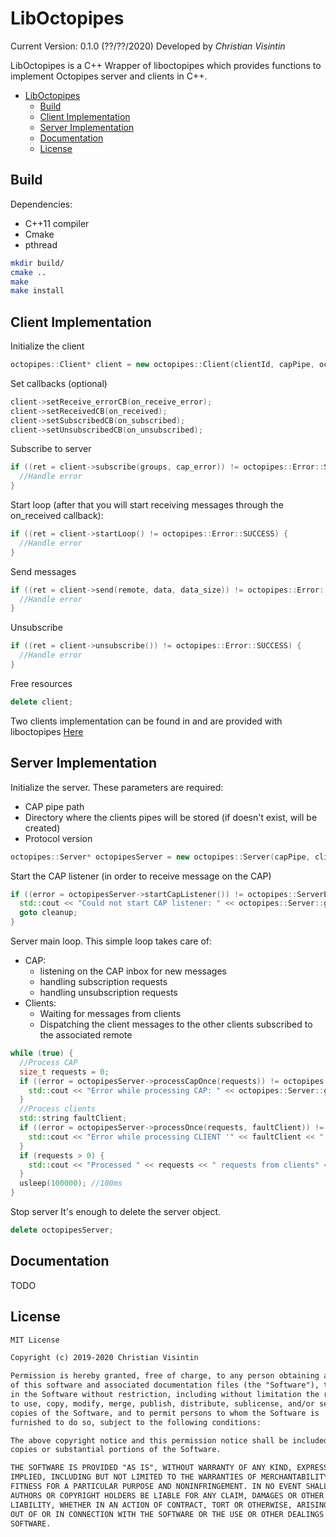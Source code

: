 # LibOctopipes

Current Version: 0.1.0 (??/??/2020)
Developed by *Christian Visintin*

LibOctopipes is a C++ Wrapper of liboctopipes which provides functions to implement Octopipes server and clients in C++.

- [LibOctopipes](#liboctopipes)
  - [Build](#build)
  - [Client Implementation](#client-implementation)
  - [Server Implementation](#server-implementation)
  - [Documentation](#documentation)
  - [License](#license)

## Build

Dependencies:

- C++11 compiler
- Cmake
- pthread

```sh
mkdir build/
cmake ..
make
make install
```

## Client Implementation

Initialize the client

```cpp
octopipes::Client* client = new octopipes::Client(clientId, capPipe, octopipes::ProtocolVersion::VERSION_1);
```

Set callbacks (optional)

```cpp
client->setReceive_errorCB(on_receive_error);
client->setReceivedCB(on_received);
client->setSubscribedCB(on_subscribed);
client->setUnsubscribedCB(on_unsubscribed);
```

Subscribe to server

```cpp
if ((ret = client->subscribe(groups, cap_error)) != octopipes::Error::SUCCESS) {
  //Handle error
}
```

Start loop (after that you will start receiving messages through the on_received callback):

```cpp
if ((ret = client->startLoop() != octopipes::Error::SUCCESS) {
  //Handle error
}
```

Send messages

```cpp
if ((ret = client->send(remote, data, data_size)) != octopipes::Error::SUCCESS) {
  //Handle error
}
```

Unsubscribe

```cpp
if ((ret = client->unsubscribe()) != octopipes::Error::SUCCESS) {
  //Handle error
}
```

Free resources

```cpp
delete client;
```

Two clients implementation can be found in and are provided with liboctopipes [Here](https://github.com/ChristianVisintin/Octopipes/tree/master/libs/liboctopipespp/tests/client/)

## Server Implementation

Initialize the server.
These parameters are required:

- CAP pipe path
- Directory where the clients pipes will be stored (if doesn't exist, will be created)
- Protocol version

```cpp
octopipes::Server* octopipesServer = new octopipes::Server(capPipe, clientDir, octopipes::ProtocolVersion::VERSION_1);
```

Start the CAP listener (in order to receive message on the CAP)

```cpp
if ((error = octopipesServer->startCapListener()) != octopipes::ServerError::SUCCESS) {
  std::cout << "Could not start CAP listener: " << octopipes::Server::getServerErrorDesc(error) << std::endl;
  goto cleanup;
}
```

Server main loop. This simple loop takes care of:

- CAP:
  - listening on the CAP inbox for new messages
  - handling subscription requests
  - handling unsubscription requests
- Clients:
  - Waiting for messages from clients
  - Dispatching the client messages to the other clients subscribed to the associated remote

```cpp
while (true) {
  //Process CAP
  size_t requests = 0;
  if ((error = octopipesServer->processCapOnce(requests)) != octopipes::ServerError::SUCCESS) {
    std::cout << "Error while processing CAP: " << octopipes::Server::getServerErrorDesc(error) << std::endl;
  }
  //Process clients
  std::string faultClient;
  if ((error = octopipesServer->processOnce(requests, faultClient)) != octopipes::ServerError::SUCCESS) {
    std::cout << "Error while processing CLIENT '" << faultClient << "':" << octopipes::Server::getServerErrorDesc(error) << std::endl;
  }
  if (requests > 0) {
    std::cout << "Processed " << requests << " requests from clients" << std::endl;
  }
  usleep(100000); //100ms
}
```

Stop server
It's enough to delete the server object.

```cpp
delete octopipesServer;
```

## Documentation

TODO

## License

```txt
MIT License

Copyright (c) 2019-2020 Christian Visintin

Permission is hereby granted, free of charge, to any person obtaining a copy
of this software and associated documentation files (the "Software"), to deal
in the Software without restriction, including without limitation the rights
to use, copy, modify, merge, publish, distribute, sublicense, and/or sell
copies of the Software, and to permit persons to whom the Software is
furnished to do so, subject to the following conditions:

The above copyright notice and this permission notice shall be included in all
copies or substantial portions of the Software.

THE SOFTWARE IS PROVIDED "AS IS", WITHOUT WARRANTY OF ANY KIND, EXPRESS OR
IMPLIED, INCLUDING BUT NOT LIMITED TO THE WARRANTIES OF MERCHANTABILITY,
FITNESS FOR A PARTICULAR PURPOSE AND NONINFRINGEMENT. IN NO EVENT SHALL THE
AUTHORS OR COPYRIGHT HOLDERS BE LIABLE FOR ANY CLAIM, DAMAGES OR OTHER
LIABILITY, WHETHER IN AN ACTION OF CONTRACT, TORT OR OTHERWISE, ARISING FROM,
OUT OF OR IN CONNECTION WITH THE SOFTWARE OR THE USE OR OTHER DEALINGS IN THE
SOFTWARE.
```
